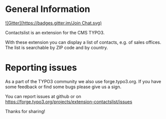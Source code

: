 General Information
============
[![Gitter](https://badges.gitter.im/Join Chat.svg)](https://gitter.im/markusguenther/contactslist?utm_source=badge&utm_medium=badge&utm_campaign=pr-badge&utm_content=badge)

Contactslist is an extension for the CMS TYPO3. 

With these extension you can display a list of contacts, e.g. of sales offices.
The list is searchable by ZIP code and by country.



Reporting issues
===========

As a part of the TYPO3 community we also use forge.typo3.org. If you have some feedback or find some bugs please give us a sign.

You can report issues at github or on https://forge.typo3.org/projects/extension-contactslist/issues

Thanks for sharing!
